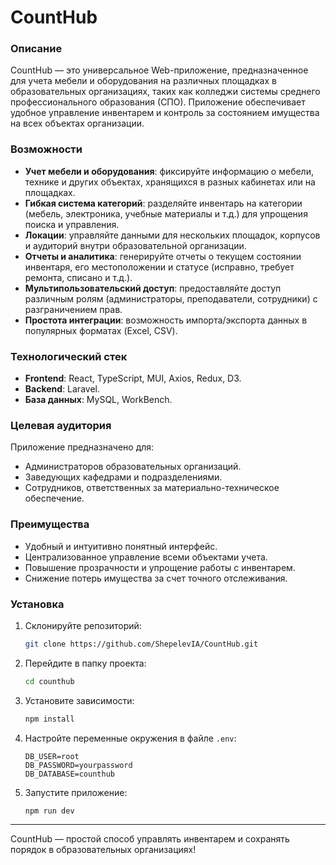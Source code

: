 # CountHub

### Описание
CountHub — это универсальное Web-приложение, предназначенное для учета мебели и оборудования на различных площадках в образовательных организациях, таких как колледжи системы среднего профессионального образования (СПО). Приложение обеспечивает удобное управление инвентарем и контроль за состоянием имущества на всех объектах организации.

### Возможности
- **Учет мебели и оборудования**: фиксируйте информацию о мебели, технике и других объектах, хранящихся в разных кабинетах или на площадках.
- **Гибкая система категорий**: разделяйте инвентарь на категории (мебель, электроника, учебные материалы и т.д.) для упрощения поиска и управления.
- **Локации**: управляйте данными для нескольких площадок, корпусов и аудиторий внутри образовательной организации.
- **Отчеты и аналитика**: генерируйте отчеты о текущем состоянии инвентаря, его местоположении и статусе (исправно, требует ремонта, списано и т.д.).
- **Мультипользовательский доступ**: предоставляйте доступ различным ролям (администраторы, преподаватели, сотрудники) с разграничением прав.
- **Простота интеграции**: возможность импорта/экспорта данных в популярных форматах (Excel, CSV).

### Технологический стек
- **Frontend**: React, TypeScript, MUI, Axios, Redux, D3.
- **Backend**: Laravel.
- **База данных**: MySQL, WorkBench.

### Целевая аудитория
Приложение предназначено для:
- Администраторов образовательных организаций.
- Заведующих кафедрами и подразделениями.
- Сотрудников, ответственных за материально-техническое обеспечение.

### Преимущества
- Удобный и интуитивно понятный интерфейс.
- Централизованное управление всеми объектами учета.
- Повышение прозрачности и упрощение работы с инвентарем.
- Снижение потерь имущества за счет точного отслеживания.

### Установка
1. Склонируйте репозиторий:
   ```bash
   git clone https://github.com/ShepelevIA/CountHub.git
   ```
2. Перейдите в папку проекта:
   ```bash
   cd counthub
   ```
3. Установите зависимости:
   ```bash
   npm install
   ```
4. Настройте переменные окружения в файле `.env`:
   ```
   DB_USER=root
   DB_PASSWORD=yourpassword
   DB_DATABASE=counthub
   ```
5. Запустите приложение:
   ```bash
   npm run dev
   ```

---
CountHub — простой способ управлять инвентарем и сохранять порядок в образовательных организациях!


